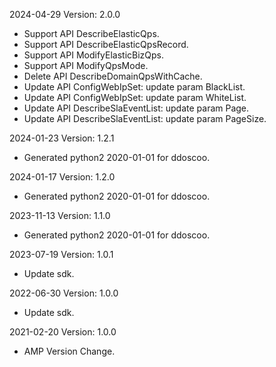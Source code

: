 2024-04-29 Version: 2.0.0
- Support API DescribeElasticQps.
- Support API DescribeElasticQpsRecord.
- Support API ModifyElasticBizQps.
- Support API ModifyQpsMode.
- Delete API DescribeDomainQpsWithCache.
- Update API ConfigWebIpSet: update param BlackList.
- Update API ConfigWebIpSet: update param WhiteList.
- Update API DescribeSlaEventList: update param Page.
- Update API DescribeSlaEventList: update param PageSize.


2024-01-23 Version: 1.2.1
- Generated python2 2020-01-01 for ddoscoo.

2024-01-17 Version: 1.2.0
- Generated python2 2020-01-01 for ddoscoo.

2023-11-13 Version: 1.1.0
- Generated python2 2020-01-01 for ddoscoo.

2023-07-19 Version: 1.0.1
- Update sdk.

2022-06-30 Version: 1.0.0
- Update sdk.

2021-02-20 Version: 1.0.0
- AMP Version Change.

